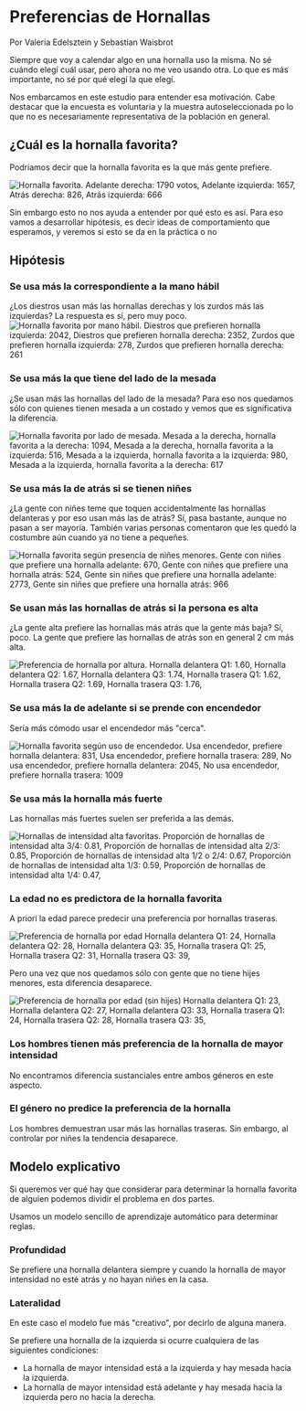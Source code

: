# Preferencias de Hornallas

Por Valeria Edelsztein y Sebastian Waisbrot

Siempre que voy a calendar algo en una hornalla uso la misma. No sé cuándo
elegí cuál usar, pero ahora no me veo usando otra. Lo que es más importante, no
sé por qué elegí la que elegí.

Nos embarcamos en este estudio para entender esa motivación. Cabe destacar que
la encuesta es voluntaria y la muestra autoseleccionada po lo que no es
necesariamente representativa de la población en general.

## ¿Cuál es la hornalla favorita?

Podríamos decir que la hornalla favorita es la que más gente prefiere.

![Hornalla favorita. Adelante derecha: 1790 votos, Adelante izquierda: 1657,
Atrás derecha: 826, Atrás izquierda: 666](hornallas.png)

Sin embargo esto no nos ayuda a entender por qué esto es así. Para eso vamos a
desarrollar hipótesis, es decir ideas de comportamiento que esperamos, y
veremos si esto se da en la práctica o no

## Hipótesis

### Se usa más la correspondiente a la mano hábil

¿Los diestros usan más las hornallas derechas y los zurdos más las izquierdas?
La respuesta es sí, pero muy poco.
![
Hornalla favorita por mano hábil.
Diestros que prefieren hornalla izquierda: 2042,
Diestros que prefieren hornalla derecha: 2352,
Zurdos que prefieren hornalla izquierda: 278,
Zurdos que prefieren hornalla derecha: 261
](manohabil.png)

### Se usa más la que tiene del lado de la mesada

¿Se usan más las hornallas del lado de la mesada? Para eso nos quedamos sólo
con quienes tienen mesada a un costado y vemos que es significativa la
diferencia.

![
Hornalla favorita por lado de mesada.
Mesada a la derecha, hornalla favorita a la derecha: 1094,
Mesada a la derecha, hornalla favorita a la izquierda: 516,
Mesada a la izquierda, hornalla favorita a la izquierda: 980,
Mesada a la izquierda, hornalla favorita a la derecha: 617
](ladomesada.png)

### Se usa más la de atrás si se tienen niñes

¿La gente con niñes teme que toquen accidentalmente las hornallas delanteras
y por eso usan más las de atrás? Sí, pasa bastante, aunque no pasan a ser
mayoría. También varias personas comentaron que les quedó la costumbre aún
cuando ya no tiene a pequeñes.

![
Hornalla favorita según presencia de niñes menores.
Gente con niñes que prefiere una hornalla adelante: 670,
Gente con niñes que prefiere una hornalla atrás: 524,
Gente sin niñes que prefiere una hornalla adelante: 2773,
Gente sin niñes que prefiere una hornalla atrás: 966
](ninyes.png)

### Se usan más las hornallas de atrás si la persona es alta

¿La gente alta prefiere las hornallas más atrás que la gente más baja? Sí, poco.
La gente que prefiere las hornallas de atrás son en general 2 cm más alta.

![
Preferencia de hornalla por altura.
Hornalla delantera Q1: 1.60,
Hornalla delantera Q2: 1.67,
Hornalla delantera Q3: 1.74,
Hornalla trasera Q1: 1.62,
Hornalla trasera Q2: 1.69,
Hornalla trasera Q3: 1.76,
](altura.png)

### Se usa más la de adelante si se prende con encendedor

Sería más cómodo usar el encendedor más "cerca".

![
Hornalla favorita según uso de encendedor.
Usa encendedor, prefiere hornalla delantera: 831,
Usa encendedor, prefiere hornalla trasera: 289,
No usa encendedor, prefiere hornalla delantera: 2045,
No usa encendedor, prefiere hornalla trasera: 1009
](encendedor.png)

### Se usa más la hornalla más fuerte

Las hornallas más fuertes suelen ser preferida a las demás.

![
Hornallas de intensidad alta favoritas.
Proporción de hornallas de intensidad alta 3/4: 0.81,
Proporción de hornallas de intensidad alta 2/3: 0.85,
Proporción de hornallas de intensidad alta 1/2 o 2/4: 0.67,
Proporción de hornallas de intensidad alta 1/3: 0.59,
Proporción de hornallas de intensidad alta 1/4: 0.47,
](intensidad.png)

### La edad no es predictora de la hornalla favorita

A priori la edad parece predecir una preferencia por hornallas traseras.

![
Preferencia de hornalla por edad
Hornalla delantera Q1: 24,
Hornalla delantera Q2: 28,
Hornalla delantera Q3: 35,
Hornalla trasera Q1: 25,
Hornalla trasera Q2: 31,
Hornalla trasera Q3: 39,
](edad0.png)

Pero una vez que nos quedamos sólo con gente que no tiene hijes menores, esta
diferencia desaparece.

![
Preferencia de hornalla por edad (sin hijes)
Hornalla delantera Q1: 23,
Hornalla delantera Q2: 27,
Hornalla delantera Q3: 33,
Hornalla trasera Q1: 24,
Hornalla trasera Q2: 28,
Hornalla trasera Q3: 35,
](edad1.png)

### Los hombres tienen más preferencia de la hornalla de mayor intensidad

No encontramos diferencia sustanciales entre ambos géneros en este aspecto.

### El género no predice la preferencia de la hornalla

Los hombres demuestran usar más las hornallas traseras. Sin embargo, al
controlar por niñes la tendencia desaparece.

## Modelo explicativo

Si queremos ver qué hay que considerar para determinar la hornalla favorita de
alguien podemos dividir el problema en dos partes.

Usamos un modelo sencillo de aprendizaje automático para determinar reglas.

### Profundidad

Se prefiere una hornalla delantera siempre y cuando la hornalla de mayor
intensidad no esté atrás y no hayan niñes en la casa.

### Lateralidad

En este caso el modelo fue más "creativo", por decirlo de alguna manera.

Se prefiere una hornalla de la izquierda si ocurre cualquiera de las siguientes
condiciones:

* La hornalla de mayor intensidad está a la izquierda y hay mesada hacia la
izquierda.
* La hornalla de mayor intensidad está adelante y hay mesada hacia la izquierda
pero no hacia la derecha.
